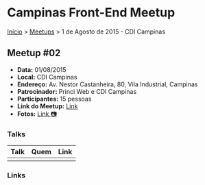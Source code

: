 Campinas Front-End Meetup
======

[Início](https://github.com/FRONTEND-CPS) > [Meetups](README.md) > 1 de Agosto de 2015 - CDI Campinas

## Meetup #02

* **Data:** 01/08/2015
* **Local:** CDI Campinas
* **Endereço:** Av. Nestor Castanheira, 80, Vila Industrial, Campinas
* **Patrocinador:** Princi Web e CDI Campinas
* **Participantes:** 15 pessoas
* **Link do Meetup:** [Link](http://www.meetup.com/pt/Campinas-Front-End-Meetup/events/223794842/)
* **Fotos:** [Link :camera:]()

### Talks

| Talk             | Quem           | Link
| --------------- | -------------     | ----------------------------------------------------------------- |
|  |  |  |

<!-- Link de assuntos falados durante o encontro -->
### Links

<!-- Exemplo
* [React + Flux](Link sobre)
-->

